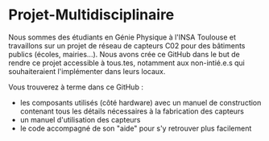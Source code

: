 # Projet-Multidisciplinaire
Nous sommes des étudiants en Génie Physique à l'INSA Toulouse et travaillons sur un projet de réseau de capteurs C02 pour des bâtiments publics (écoles, mairies...). Nous avons crée ce GitHub dans le but de rendre ce projet accessible à tous.tes, notamment aux non-intié.e.s qui souhaiteraient l'implémenter dans leurs locaux.

Vous trouverez à terme dans ce GitHub :
- les composants utilisés (côté hardware) avec un manuel de construction contenant tous les détails nécessaires à la fabrication des capteurs 
- un manuel d'utilisation des capteurs
- le code accompagné de son "aide" pour s'y retrouver plus facilement
